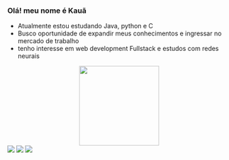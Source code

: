 ### Olá! meu nome é Kauã
- Atualmente estou estudando Java, python e C
- Busco oportunidade de expandir meus conhecimentos e ingressar no mercado de trabalho
- tenho interesse em web development Fullstack e estudos com redes neurais
<div align="center">
  <a href="https://github.com/kauaumnougueira">
  <img height="180em"  width = "auto" src="https://github-readme-stats-git-masterrstaa-rickstaa.vercel.app/api/top-langs/?username=kauaumnougueira&layout=compact&langs_count=7&theme=codeSTACKr"/>
</div>
<div> 
  <a href="https://instagram.com/kaua_noguei" target="_blank"><img src="https://img.shields.io/badge/-Instagram-%23E4405F?style=for-the-badge&logo=instagram&logoColor=white" target="_blank"></a>
  <a href = "mailto:kauanog9@gmail.com"><img src="https://img.shields.io/badge/-Gmail-%23333?style=for-the-badge&logo=gmail&logoColor=white" target="_blank"></a>
  <a href="https://www.linkedin.com/in/kauã-nogueira-1b62aa212/" target="_blank"><img src="https://img.shields.io/badge/-LinkedIn-%230077B5?style=for-the-badge&logo=linkedin&logoColor=white" target="_blank"></a> 

</div>
